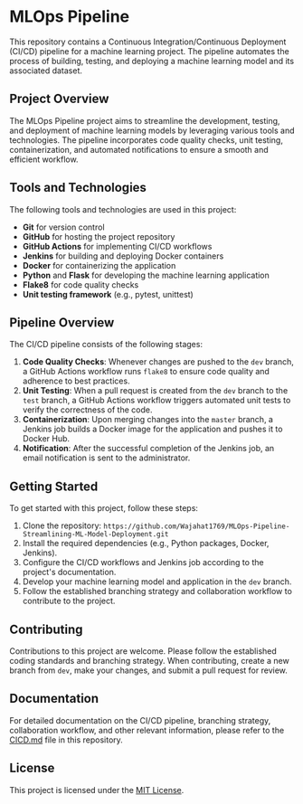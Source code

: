 # MLOps Pipeline

This repository contains a Continuous Integration/Continuous Deployment (CI/CD) pipeline for a machine learning project. The pipeline automates the process of building, testing, and deploying a machine learning model and its associated dataset.

## Project Overview

The MLOps Pipeline project aims to streamline the development, testing, and deployment of machine learning models by leveraging various tools and technologies. The pipeline incorporates code quality checks, unit testing, containerization, and automated notifications to ensure a smooth and efficient workflow.

## Tools and Technologies

The following tools and technologies are used in this project:

- **Git** for version control
- **GitHub** for hosting the project repository
- **GitHub Actions** for implementing CI/CD workflows
- **Jenkins** for building and deploying Docker containers
- **Docker** for containerizing the application
- **Python** and **Flask** for developing the machine learning application
- **Flake8** for code quality checks
- **Unit testing framework** (e.g., pytest, unittest)

## Pipeline Overview

The CI/CD pipeline consists of the following stages:

1. **Code Quality Checks**: Whenever changes are pushed to the `dev` branch, a GitHub Actions workflow runs `flake8` to ensure code quality and adherence to best practices.
2. **Unit Testing**: When a pull request is created from the `dev` branch to the `test` branch, a GitHub Actions workflow triggers automated unit tests to verify the correctness of the code.
3. **Containerization**: Upon merging changes into the `master` branch, a Jenkins job builds a Docker image for the application and pushes it to Docker Hub.
4. **Notification**: After the successful completion of the Jenkins job, an email notification is sent to the administrator.

## Getting Started

To get started with this project, follow these steps:

1. Clone the repository: `https://github.com/Wajahat1769/MLOps-Pipeline-Streamlining-ML-Model-Deployment.git`
2. Install the required dependencies (e.g., Python packages, Docker, Jenkins).
3. Configure the CI/CD workflows and Jenkins job according to the project's documentation.
4. Develop your machine learning model and application in the `dev` branch.
5. Follow the established branching strategy and collaboration workflow to contribute to the project.

## Contributing

Contributions to this project are welcome. Please follow the established coding standards and branching strategy. When contributing, create a new branch from `dev`, make your changes, and submit a pull request for review.

## Documentation

For detailed documentation on the CI/CD pipeline, branching strategy, collaboration workflow, and other relevant information, please refer to the [CICD.md](CICD.md) file in this repository.

## License

This project is licensed under the [MIT License](LICENSE).
